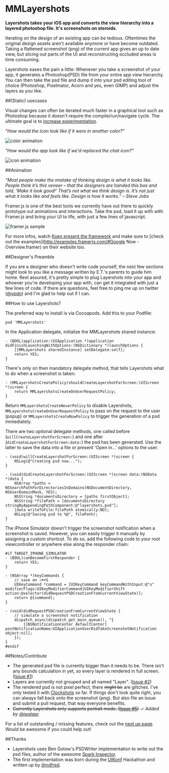 MMLayershots
============

**Layershots takes your iOS app and converts the view hierarchy into a layered photoshop file. It's screenshots on steroids.**

Iterating on the design of an existing app can be tedious. Oftentimes the original design assets aren't available anymore or have become outdated. Taking a flattened screenshot (png) of the current app gives an up to date view, but slicing out parts of the UI and reconstructing occluded areas is time consuming.

Layershots eases the pain a little: Whenever you take a screenshot of your app, it generates a Photoshop(PSD) file from your entire app view hierarchy. You can then take the psd file and dump it into your psd editing tool of choice (Photoshop, Pixelmator, Acorn and yes, even GIMP) and adjust the layers as you like.


##(Static) usecases

Visual changes can often be iterated much faster in a graphical tool such as Photoshop because it doesn't require the compile/run/navigate cycle. The ultimate goal is to [increase experimentation](http://vimeo.com/36579366).

*"How would the icon look like if it were in another color?"*

![color animation][]

*"How would the app look like if we'd replaced the chat icon?"*

![icon animation][]

##Animation

*“Most people make the mistake of thinking design is what it looks like. People think it’s this veneer – that the designers are handed this box and told, ‘Make it look good!’ That’s not what we think design is. It’s not just what it looks like and feels like. Design is how it works.” – Steve Jobs*

Framer.js is one of the best tools we currently have out there to quickly prototype out animations and interactions. Take the psd, load it up with with Framer.js and bring your UI to life, with just a few lines of javascript.

![framer.js sample][]

For more infos, watch [Koen present the framework](http://vimeo.com/74712901) and make sure to [check out the examples](http://examples.framerjs.com/#Google Now - Overview.framer) on their website too.


##Designer's Preamble

If you are a designer who doesn't write code yourself, the next few sections might look to you like a message written by E.T.'s parents to guide him home. Rest assured, it's pretty simple to plug Layershots into your app and whoever you're developing your app with, can get it integrated with just a few lines of code. If there are questions, feel free to ping me up on twitter ([@vpdn](http://twitter.com/vpdn)) and I'm glad to help out if I can.


##How to use Layershots?

The preferred way to install is via Cocoapods. Add this to your Podfile:
	
	pod 'MMLayershots'


In the Application delegate, initialize the MMLayershots shared instance:

```objc
- (BOOL)application:(UIApplication *)application didFinishLaunchingWithOptions:(NSDictionary *)launchOptions {
	[[MMLayershots sharedInstance] setDelegate:self];
    return YES;
}
```

There's only on then mandatory delegate method, that tells Layershots what to do when a screenshot is taken:

```objc
- (MMLayershotsCreatePolicy)shouldCreateLayershotForScreen:(UIScreen *)screen {
    return MMLayershotsCreateOnUserRequestPolicy;
}
```

Return ``MMLayershotsCreateNeverPolicy`` to disable Layershots, ``MMLayershotsCreateOnUserRequestPolicy`` to pass on the request to the user (popup) or ``MMLayershotsCreateNowPolicy`` to trigger the generation of a psd immediately.

There are two optional delegate methods, one called before (``willCreateLayershotForScreen:``) and one after (``didCreateLayershotForScreen:data:``) the psd has been generated. Use the latter to save the data into a file or present 'Open in...' options to the user.

```objc
- (void)willCreateLayershotForScreen:(UIScreen *)screen {
    NSLog(@"Creating psd now...");
}

- (void)didCreateLayershotForScreen:(UIScreen *)screen data:(NSData *)data {
    NSArray *paths = NSSearchPathForDirectoriesInDomains(NSDocumentDirectory, NSUserDomainMask, YES);
    NSString *documentsDirectory = [paths firstObject];
    NSString *filePath = [documentsDirectory stringByAppendingPathComponent:@"layershots.psd"];
    [data writeToFile:filePath atomically:NO];
    NSLog(@"Saving psd to %@", filePath);
}
```

The iPhone Simulator doesn't trigger the screenshot notification when a screenshot is saved. However, you can easily trigger it manually by assigning a custom shortcut. To do so, add the following code to your root viewcontroller or anywhere else along the responder chain:

```objc
#if TARGET_IPHONE_SIMULATOR
- (BOOL)canBecomeFirstResponder {
    return YES;
}

- (NSArray *)keyCommands {
	// save on ⇧⌘+S
    UIKeyCommand *command = [UIKeyCommand keyCommandWithInput:@"s" modifierFlags:UIKeyModifierCommand|UIKeyModifierShift action:@selector(didRequestPSDCreationFromCurrentViewState)];
    return @[command];
}

- (void)didRequestPSDCreationFromCurrentViewState {
    // simulate a screenshot notification
    dispatch_async(dispatch_get_main_queue(), ^{
        [[NSNotificationCenter defaultCenter] postNotificationName:UIApplicationUserDidTakeScreenshotNotification object:nil];
    });
}
#endif
```


##Notes/Contribute
- The generated psd file is currently bigger than it needs to be. There isn't any bounds calculation in yet, so every layer is rendered in full screen. ([Issue #1](https://github.com/vpdn/MMLayershots/issues/1))
- Layers are currently not grouped and all named "Layer". ([Issue #2](https://github.com/vpdn/MMLayershots/issues/2))
- The rendered psd is not pixel perfect, there <strike>might be</strike> are glitches. I've only tested it with [Clockshots][] so far. If things don't look quite right, you can always fall back onto the screenshot (png). But also file an issue and submit a pull request, that way everyone benefits.
- <strike>Currently Layershots only supports portrait mode. ([Issue #5](https://github.com/vpdn/MMLayershots/issues/5))</strike> *✓ Added by [@jwalapr](http://twitter.com/jwalapr)*

For a list of outstanding / missing features, check out the [next up page](https://github.com/vpdn/MMLayershots/wiki). Would be awesome if you could help out!


##Thanks
- Layershots uses Ben Gotow's PSDWriter implementation to write out the psd files, author of the awesome [Spark Inspector](http://sparkinspector.com).
- The first implementation was born during the [UIKonf](http://uikonf.com) Hackathon and written up by [@ndfred](http://twitter.com/ndfred).

[color animation]: http://vpdn.github.io/images/2014-05-18_Layershots/clockshots_color_variation.gif
[icon animation]: http://vpdn.github.io/images/2014-05-18_Layershots/clockshots_icons_variation.gif
[framer.js sample]: http://vpdn.github.io/images/2014-05-18_Layershots/clockshots_animation.gif
[Framer.js]: http://framerjs.com
[Clockshots]: http://clockshots.com
[Cocoapods Trunk]: http://blog.cocoapods.org/CocoaPods-Trunk/#trunk
